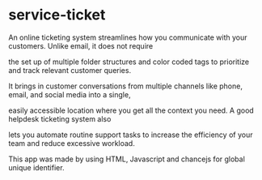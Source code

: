 # service-ticket

An online ticketing system streamlines how you communicate with your customers. Unlike email, it does not require

the set up of multiple folder structures and color coded tags to prioritize and track relevant customer queries. 

It brings in customer conversations from multiple channels like phone, email, and social media into a single, 

easily accessible location where you get all the context you need. A good helpdesk ticketing system also 

lets you automate routine support tasks to increase the efficiency of your team and reduce excessive workload.


This app was made by using HTML, Javascript and chancejs for global unique identifier.
